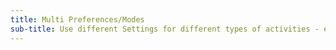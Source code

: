 ```yaml
---
title: Multi Preferences/Modes
sub-title: Use different Settings for different types of activities - e.g. different speed display for running or cycling
---
```

# 
